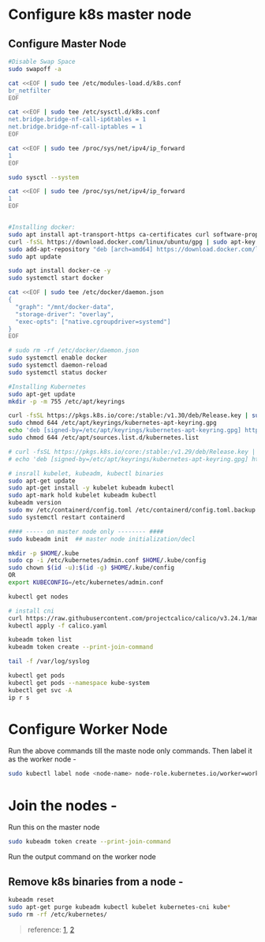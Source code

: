 # Configure k8s master node

## Configure Master Node
```bash
#Disable Swap Space
sudo swapoff -a

cat <<EOF | sudo tee /etc/modules-load.d/k8s.conf
br_netfilter
EOF

cat <<EOF | sudo tee /etc/sysctl.d/k8s.conf
net.bridge.bridge-nf-call-ip6tables = 1
net.bridge.bridge-nf-call-iptables = 1
EOF

cat <<EOF | sudo tee /proc/sys/net/ipv4/ip_forward
1
EOF

sudo sysctl --system

cat <<EOF | sudo tee /proc/sys/net/ipv4/ip_forward
1
EOF


#Installing docker:
sudo apt install apt-transport-https ca-certificates curl software-properties-common curl
curl -fsSL https://download.docker.com/linux/ubuntu/gpg | sudo apt-key add -
sudo add-apt-repository "deb [arch=amd64] https://download.docker.com/linux/ubuntu bionic stable"
sudo apt update

sudo apt install docker-ce -y
sudo systemctl start docker

cat <<EOF | sudo tee /etc/docker/daemon.json
{
  "graph": "/mnt/docker-data",
  "storage-driver": "overlay",
  "exec-opts": ["native.cgroupdriver=systemd"]
}
EOF

# sudo rm -rf /etc/docker/daemon.json
sudo systemctl enable docker
sudo systemctl daemon-reload
sudo systemctl status docker

#Installing Kubernetes
sudo apt-get update
mkdir -p -m 755 /etc/apt/keyrings

curl -fsSL https://pkgs.k8s.io/core:/stable:/v1.30/deb/Release.key | sudo gpg --dearmor -o /etc/apt/keyrings/kubernetes-apt-keyring.gpg
sudo chmod 644 /etc/apt/keyrings/kubernetes-apt-keyring.gpg
echo 'deb [signed-by=/etc/apt/keyrings/kubernetes-apt-keyring.gpg] https://pkgs.k8s.io/core:/stable:/v1.30/deb/ /' | sudo tee /etc/apt/sources.list.d/kubernetes.list
sudo chmod 644 /etc/apt/sources.list.d/kubernetes.list

# curl -fsSL https://pkgs.k8s.io/core:/stable:/v1.29/deb/Release.key | sudo gpg --dearmor -o /etc/apt/keyrings/kubernetes-apt-keyring.gpg
# echo 'deb [signed-by=/etc/apt/keyrings/kubernetes-apt-keyring.gpg] https://pkgs.k8s.io/core:/stable:/v1.29/deb/ /' | sudo tee /etc/apt/sources.list.d/kubernetes.list

# insrall kubelet, kubeadm, kubectl binaries
sudo apt-get update
sudo apt-get install -y kubelet kubeadm kubectl
sudo apt-mark hold kubelet kubeadm kubectl
kubeadm version
sudo mv /etc/containerd/config.toml /etc/containerd/config.toml.backup
sudo systemctl restart containerd

#### ----- on master node only -------- ####
sudo kubeadm init  ## master node initialization/decl

mkdir -p $HOME/.kube
sudo cp -i /etc/kubernetes/admin.conf $HOME/.kube/config
sudo chown $(id -u):$(id -g) $HOME/.kube/config
OR 
export KUBECONFIG=/etc/kubernetes/admin.conf 

kubectl get nodes

# install cni
curl https://raw.githubusercontent.com/projectcalico/calico/v3.24.1/manifests/calico.yaml -O
kubectl apply -f calico.yaml

kubeadm token list
kubeadm token create --print-join-command

tail -f /var/log/syslog

kubectl get pods
kubectl get pods --namespace kube-system
kubectl get svc -A
ip r s
```

# Configure Worker Node
Run the above commands till the maste node only commands. Then label it as the worker node -
```bash
sudo kubectl label node <node-name> node-role.kubernetes.io/worker=worker
```

# Join the nodes -
Run this on the master node 
```bash
sudo kubeadm token create --print-join-command
```

Run the output command on the worker node

## Remove k8s binaries from a node -
```bash
kubeadm reset
sudo apt-get purge kubeadm kubectl kubelet kubernetes-cni kube*   
sudo rm -rf /etc/kubernetes/
```

> reference: [1](https://medium.com/@DaalA/step-by-step-guide-on-how-to-set-up-kubernetes-on-a-virtual-machine-b741b02ad100), [2](https://phoenixnap.com/kb/install-kubernetes-on-ubuntu)